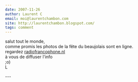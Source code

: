 ```yaml
---
date: 2007-11-26
author: Laurent C
email: moi@laurentchambon.com
site: http://laurentchambon.blogspot.com/
tags: comment
---
```


<p>
salut tout le monde,<br/>
comme promis les photos de la fête du beaujolais sont en ligne.<br/>
regardez <a href="http://www.radiofrancophone.nl/">radiofrancophone.nl</a><br/>
à vous de diffuser l'info<br/>
;o)<br/>
L
</p>
---
